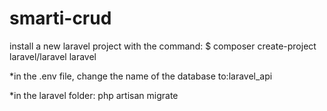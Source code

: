 # smarti-crud

install a new laravel project with the command:
$ composer create-project laravel/laravel laravel

*in the .env file, 
change the name of the database to:laravel_api

*in the laravel folder: php artisan migrate

